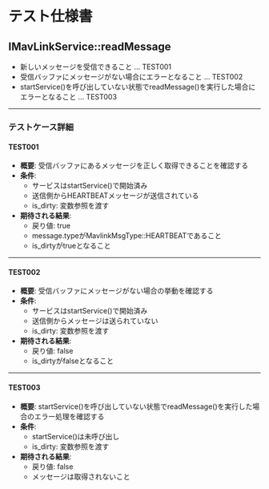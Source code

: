 # テスト仕様書

## IMavLinkService::readMessage
- 新しいメッセージを受信できること ... TEST001
- 受信バッファにメッセージがない場合にエラーとなること ... TEST002
- startService()を呼び出していない状態でreadMessage()を実行した場合にエラーとなること ... TEST003

---

### テストケース詳細

#### TEST001
- **概要**: 受信バッファにあるメッセージを正しく取得できることを確認する
- **条件**:
  - サービスはstartService()で開始済み
  - 送信側からHEARTBEATメッセージが送信されている
  - is_dirty: 変数参照を渡す
- **期待される結果**:
  - 戻り値: true
  - message.typeがMavlinkMsgType::HEARTBEATであること
  - is_dirtyがtrueとなること

---

#### TEST002
- **概要**: 受信バッファにメッセージがない場合の挙動を確認する
- **条件**:
  - サービスはstartService()で開始済み
  - 送信側からメッセージは送られていない
  - is_dirty: 変数参照を渡す
- **期待される結果**:
  - 戻り値: false
  - is_dirtyがfalseとなること

---

#### TEST003
- **概要**: startService()を呼び出していない状態でreadMessage()を実行した場合のエラー処理を確認する
- **条件**:
  - startService()は未呼び出し
  - is_dirty: 変数参照を渡す
- **期待される結果**:
  - 戻り値: false
  - メッセージは取得されないこと
